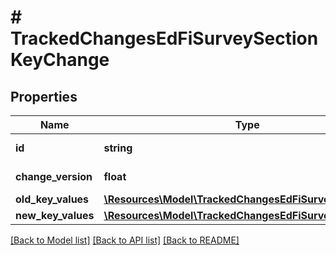 # # TrackedChangesEdFiSurveySectionKeyChange

## Properties

Name | Type | Description | Notes
------------ | ------------- | ------------- | -------------
**id** | **string** | Resource identifier | [optional]
**change_version** | **float** | Change version | [optional]
**old_key_values** | [**\Resources\Model\TrackedChangesEdFiSurveySectionKey**](TrackedChangesEdFiSurveySectionKey.md) |  | [optional]
**new_key_values** | [**\Resources\Model\TrackedChangesEdFiSurveySectionKey**](TrackedChangesEdFiSurveySectionKey.md) |  | [optional]

[[Back to Model list]](../../README.md#models) [[Back to API list]](../../README.md#endpoints) [[Back to README]](../../README.md)
